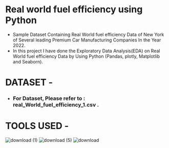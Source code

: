 # Real world fuel efficiency using Python
* Sample Dataset Containing Real World fuel efficiency Data of New York of Several leading Premium Car Manufacturing Companies In the Year 2022.
* In this project I have done the Exploratory Data Analysis(EDA) on Real World fuel efficiency Data by Using Python (Pandas, plotly, Matplotlib and Seaborn).

# DATASET -
* ### For Dataset, Please refer to : real_World_fuel_efficiency_1.csv .



# TOOLS USED -

  
  ![download (1)](https://user-images.githubusercontent.com/111995863/189966001-f151b2ac-3750-46f3-9933-51a68ca5edb4.png)
   ![download (5)](https://user-images.githubusercontent.com/111995863/189967304-d21b0522-44f4-44f0-89fd-c8fbb68e1876.png)
      ![download](https://user-images.githubusercontent.com/111995863/189968108-9ab94560-aae3-48f6-a6b8-0b1c1ccfa1b2.png)
